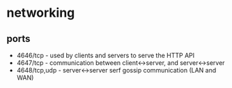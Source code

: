 # networking

## ports
- 4646/tcp - used by clients and servers to serve the HTTP API
- 4647/tcp - communication between client<->server, and server<->server
- 4648/tcp,udp - server<->server serf gossip communication (LAN and WAN)

